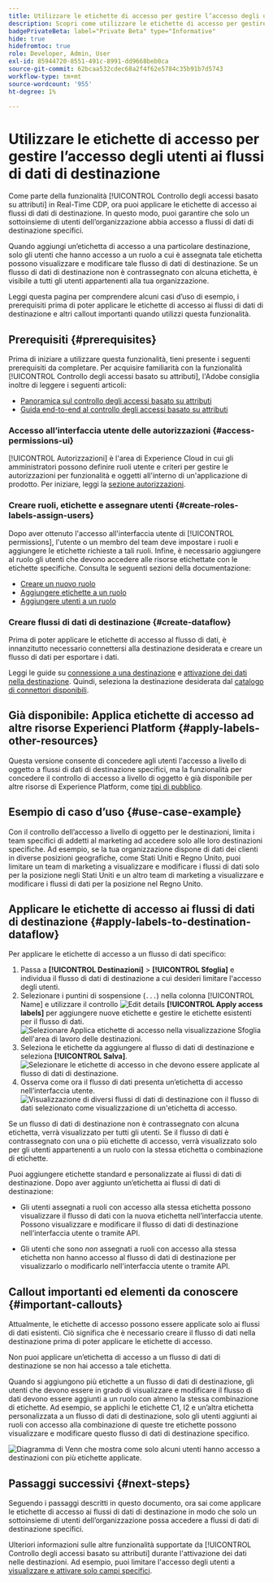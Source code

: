 ```yaml
---
title: Utilizzare le etichette di accesso per gestire l’accesso degli utenti ai flussi di dati di destinazione
description: Scopri come utilizzare le etichette di accesso per gestire l’accesso degli utenti ai flussi di dati di destinazione in modo che solo un sottoinsieme di utenti dell’organizzazione possa accedere a flussi di dati di destinazione specifici.
badgePrivateBeta: label="Private Beta" type="Informative"
hide: true
hidefromtoc: true
role: Developer, Admin, User
exl-id: 85944720-8551-491c-8991-dd9668beb0ca
source-git-commit: 62bcaa532cdec68a2f4f62e5784c35b91b7d5743
workflow-type: tm+mt
source-wordcount: '955'
ht-degree: 1%

---
```


# Utilizzare le etichette di accesso per gestire l’accesso degli utenti ai flussi di dati di destinazione

Come parte della funzionalità [!UICONTROL Controllo degli accessi basato su attributi] in Real-Time CDP, ora puoi applicare le etichette di accesso ai flussi di dati di destinazione. In questo modo, puoi garantire che solo un sottoinsieme di utenti dell’organizzazione abbia accesso a flussi di dati di destinazione specifici.

Quando aggiungi un’etichetta di accesso a una particolare destinazione, solo gli utenti che hanno accesso a un ruolo a cui è assegnata tale etichetta possono visualizzare e modificare tale flusso di dati di destinazione. Se un flusso di dati di destinazione non è contrassegnato con alcuna etichetta, è visibile a tutti gli utenti appartenenti alla tua organizzazione.

Leggi questa pagina per comprendere alcuni casi d’uso di esempio, i prerequisiti prima di poter applicare le etichette di accesso ai flussi di dati di destinazione e altri callout importanti quando utilizzi questa funzionalità.

## Prerequisiti {#prerequisites}

Prima di iniziare a utilizzare questa funzionalità, tieni presente i seguenti prerequisiti da completare. Per acquisire familiarità con la funzionalità [!UICONTROL Controllo degli accessi basato su attributi], l&#39;Adobe consiglia inoltre di leggere i seguenti articoli:

* [Panoramica sul controllo degli accessi basato su attributi](/help/access-control/abac/overview.md)
* [Guida end-to-end al controllo degli accessi basato su attributi](/help/access-control/abac/end-to-end-guide.md)

### Accesso all’interfaccia utente delle autorizzazioni {#access-permissions-ui}

[!UICONTROL Autorizzazioni] è l&#39;area di Experience Cloud in cui gli amministratori possono definire ruoli utente e criteri per gestire le autorizzazioni per funzionalità e oggetti all&#39;interno di un&#39;applicazione di prodotto. Per iniziare, leggi la [sezione autorizzazioni](/help/access-control/abac/end-to-end-guide.md#permissions).

### Creare ruoli, etichette e assegnare utenti {#create-roles-labels-assign-users}

Dopo aver ottenuto l&#39;accesso all&#39;interfaccia utente di [!UICONTROL permissions], l&#39;utente o un membro del team deve impostare i ruoli e aggiungere le etichette richieste a tali ruoli. Infine, è necessario aggiungere al ruolo gli utenti che devono accedere alle risorse etichettate con le etichette specifiche. Consulta le seguenti sezioni della documentazione:

* [Creare un nuovo ruolo](/help/access-control/abac/ui/roles.md)
* [Aggiungere etichette a un ruolo](/help/access-control/abac/end-to-end-guide.md#label-roles)
* [Aggiungere utenti a un ruolo](/help/access-control/ui/users.md)

### Creare flussi di dati di destinazione {#create-dataflow}

Prima di poter applicare le etichette di accesso al flusso di dati, è innanzitutto necessario connettersi alla destinazione desiderata e creare un flusso di dati per esportare i dati.

Leggi le guide su [connessione a una destinazione](/help/destinations/ui/connect-destination.md) e [attivazione dei dati nella destinazione](/help/destinations/ui/activation-overview.md). Quindi, seleziona la destinazione desiderata dal [catalogo di connettori disponibili](/help/destinations/catalog/overview.md).

## Già disponibile: Applica etichette di accesso ad altre risorse Experienci Platform {#apply-labels-other-resources}

Questa versione consente di concedere agli utenti l&#39;accesso a livello di oggetto a flussi di dati di destinazione specifici, ma la funzionalità per concedere il controllo di accesso a livello di oggetto è già disponibile per altre risorse di Experience Platform, come [tipi di pubblico](/help/access-control/abac/end-to-end-guide.md#apply-labels-to-segments).

## Esempio di caso d’uso {#use-case-example}

Con il controllo dell’accesso a livello di oggetto per le destinazioni, limita i team specifici di addetti al marketing ad accedere solo alle loro destinazioni specifiche. Ad esempio, se la tua organizzazione dispone di dati dei clienti in diverse posizioni geografiche, come Stati Uniti e Regno Unito, puoi limitare un team di marketing a visualizzare e modificare i flussi di dati solo per la posizione negli Stati Uniti e un altro team di marketing a visualizzare e modificare i flussi di dati per la posizione nel Regno Unito.

## Applicare le etichette di accesso ai flussi di dati di destinazione {#apply-labels-to-destination-dataflow}

Per applicare le etichette di accesso a un flusso di dati specifico:

1. Passa a **[!UICONTROL Destinazioni]** > **[!UICONTROL Sfoglia]** e individua il flusso di dati di destinazione a cui desideri limitare l&#39;accesso degli utenti.
1. Selezionare i puntini di sospensione (`...`) nella colonna [!UICONTROL Name] e utilizzare il controllo ![Edit details](/help/access-control/images/olac/key-icon.svg) **[!UICONTROL Apply access labels]** per aggiungere nuove etichette e gestire le etichette esistenti per il flusso di dati.
   ![Selezionare Applica etichette di accesso nella visualizzazione Sfoglia dell&#39;area di lavoro delle destinazioni.](/help/access-control/images/olac/apply-access-labels.png)
1. Seleziona le etichette da aggiungere al flusso di dati di destinazione e seleziona **[!UICONTROL Salva]**.
   ![Selezionare le etichette di accesso in che devono essere applicate al flusso di dati di destinazione.](/help/access-control/images/olac/view-access-labels.png)
1. Osserva come ora il flusso di dati presenta un’etichetta di accesso nell’interfaccia utente.
   ![Visualizzazione di diversi flussi di dati di destinazione con il flusso di dati selezionato come visualizzazione di un&#39;etichetta di accesso.](/help/access-control/images/olac/dataflow-with-access-label.png)

Se un flusso di dati di destinazione non è contrassegnato con alcuna etichetta, verrà visualizzato per tutti gli utenti. Se il flusso di dati è contrassegnato con una o più etichette di accesso, verrà visualizzato solo per gli utenti appartenenti a un ruolo con la stessa etichetta o combinazione di etichette.

Puoi aggiungere etichette standard e personalizzate ai flussi di dati di destinazione. Dopo aver aggiunto un’etichetta ai flussi di dati di destinazione:

* Gli utenti assegnati a ruoli con accesso alla stessa etichetta possono visualizzare il flusso di dati con la nuova etichetta nell’interfaccia utente. Possono visualizzare e modificare il flusso di dati di destinazione nell’interfaccia utente o tramite API.

* Gli utenti che sono *non* assegnati a ruoli con accesso alla stessa etichetta non hanno accesso al flusso di dati di destinazione per visualizzarlo o modificarlo nell&#39;interfaccia utente o tramite API.

## Callout importanti ed elementi da conoscere {#important-callouts}

Attualmente, le etichette di accesso possono essere applicate solo ai flussi di dati esistenti. Ciò significa che è necessario creare il flusso di dati nella destinazione prima di poter applicare le etichette di accesso.

Non puoi applicare un’etichetta di accesso a un flusso di dati di destinazione se non hai accesso a tale etichetta.

Quando si aggiungono più etichette a un flusso di dati di destinazione, gli utenti che devono essere in grado di visualizzare e modificare il flusso di dati devono essere aggiunti a un ruolo con almeno la stessa combinazione di etichette. Ad esempio, se applichi le etichette C1, I2 e un’altra etichetta personalizzata a un flusso di dati di destinazione, solo gli utenti aggiunti ai ruoli con accesso alla combinazione di queste tre etichette possono visualizzare e modificare questo flusso di dati di destinazione specifico.

![Diagramma di Venn che mostra come solo alcuni utenti hanno accesso a destinazioni con più etichette applicate.](/help/access-control/images/olac/multiple-labels-venn.png)

## Passaggi successivi {#next-steps}

Seguendo i passaggi descritti in questo documento, ora sai come applicare le etichette di accesso ai flussi di dati di destinazione in modo che solo un sottoinsieme di utenti dell’organizzazione possa accedere a flussi di dati di destinazione specifici.

Ulteriori informazioni sulle altre funzionalità supportate da [!UICONTROL Controllo degli accessi basato su attributi] durante l&#39;attivazione dei dati nelle destinazioni. Ad esempio, puoi limitare l&#39;accesso degli utenti a [visualizzare e attivare solo campi specifici](/help/access-control/abac/overview.md#destinations).
